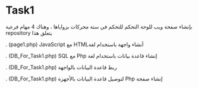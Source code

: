 # Task1
  بإنشاء صفحة ويب للوحة التحكم للتحكم في ستة محركات بزواياها ، وهناك 4 مهام فرعية repository يتعلق هذا

  . (page1.php) JavaScript مع HTMLأنشاء واجهة باستخدام لغة 

 . (DB_For_Task1.php) SQL مع Php إنشاء قاعدة بيانات باستخدام لغة

. (DB_For_Task1.php) ربط قاعدة البيانات بالواجهة

. (DB_For_Task1.php) لتوصيل قاعدة البيانات بالأجهزة Php إنشاء صفحة 
